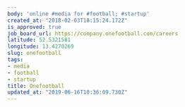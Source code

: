 ```yaml
---
body: 'online #media for #football; #startup'
created_at: "2018-02-03T18:15:24.172Z"
is_approved: true
job_board_url: https://company.onefootball.com/careers
latitude: 52.5321581
longitude: 13.4270269
slug: onefootball
tags:
- media
- football
- startup
title: Onefootball
updated_at: "2019-06-16T10:36:09.730Z"
---
```

